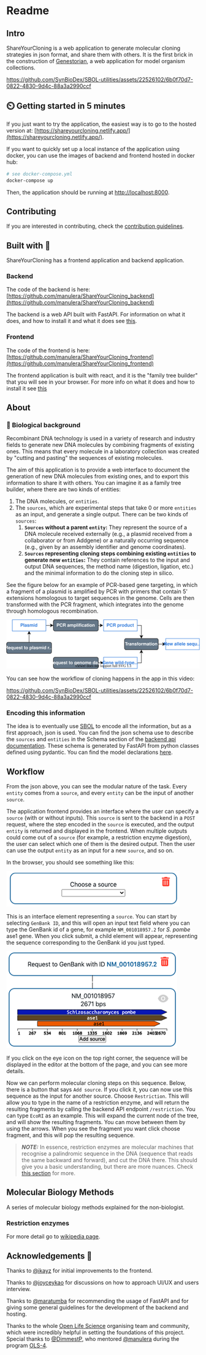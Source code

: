 # Readme

## Intro

ShareYourCloning is a web application to generate molecular cloning strategies in json format, and share them with others. It is the first brick in the construction of [Genestorian](https://www.genestorian.org/), a web application for model organism collections.

https://github.com/SynBioDex/SBOL-utilities/assets/22526102/6b0f70d7-0822-4830-9d4c-88a3a2990ccf


## :timer_clock: Getting started in 5 minutes

If you just want to try the application, the easiest way is to go to the hosted version at: [https://shareyourcloning.netlify.app/](https://shareyourcloning.netlify.app/).

If you want to quickly set up a local instance of the application using docker, you can use the images of backend and frontend hosted in docker hub:

```bash
# see docker-compose.yml
docker-compose up
```

Then, the application should be running at [http://localhost:8000](http://localhost:8000).

## Contributing

If you are interested in contributing, check the [contribution guidelines](CONTRIBUTING.md).

## Built with 🔨

ShareYourCloning has a frontend application and backend application.

### Backend

The code of the backend is here: [https://github.com/manulera/ShareYourCloning_backend](https://github.com/manulera/ShareYourCloning_backend)

The backend is a web API built with FastAPI. For information on what it does, and how to install it and what it does see [this](https://github.com/manulera/ShareYourCloning_backend).

### Frontend

The code of the frontend is here: [https://github.com/manulera/ShareYourCloning_frontend](https://github.com/manulera/ShareYourCloning_frontend)

The frontend application is built with react, and it is the "family tree builder" that you will see in your browser. For more info on what it does and how to install it see [this](https://github.com/manulera/ShareYourCloning_frontend)

## About

### :dna: Biological background

Recombinant DNA technology is used in a variety of research and industry fields to generate new DNA molecules by combining fragments of existing ones. This means that every molecule in a laboratory collection was created by "cutting and pasting" the sequences of existing molecules.

The aim of this application is to provide a web interface to document the generation of new DNA molecules from existing ones, and to export this information to share it with others. You can imagine it as a family tree builder, where there are two kinds of entities:

1. The DNA molecules, or `entities`.
2. The `sources`, which are experimental steps that take 0 or more `entities` as an input, and generate a single output. There can be two kinds of `sources`:
	1.	**`Sources` without a parent `entity`:** They represent the source of a DNA molecule received externally (e.g., a plasmid received from a collaborator or from Addgene) or a naturally occurring sequence (e.g., given by an assembly identifier and genome coordinates).
	2. **`Sources` representing cloning steps combining existing `entities` to generate new `entities`:** They contain references to the input and output DNA sequences, the method name (digestion, ligation, etc.) and the minimal information to do the cloning step in silico.

See the figure below for an example of PCR-based gene targeting, in which a fragment of a plasmid is amplified by PCR with primers that contain 5' extensions homologous to target sequences in the genome. Cells are then transformed with the PCR fragment, which integrates into the genome through homologous recombination.

![](cloning.drawio.svg)

You can see how the workflow of cloning happens in the app in this video:

https://github.com/SynBioDex/SBOL-utilities/assets/22526102/6b0f70d7-0822-4830-9d4c-88a3a2990ccf

### Encoding this information

The idea is to eventually use [SBOL](https://sbolstandard.org/) to encode all the information, but as a first approach, json is used. You can find the json schema use to describe the `sources` and `entities` in the Schema section of the [backend api documentation](https://shareyourcloning.api.genestorian.org/docs). These schema is generated by FastAPI from python classes defined using pydantic. You can find the model declarations [here](https://github.com/manulera/ShareYourCloning_backend/blob/master/pydantic_models.py).


## Workflow

From the json above, you can see the modular nature of the task. Every `entity` comes from a `source`, and every `entity` can be the input of another `source`.

The application frontend provides an interface where the user can specify a `source` (with or without inputs). This `source` is sent to the backend in a `POST` request, where the step encoded in the `source` is executed, and the output `entity` is returned and displayed in the frontend. When multiple outputs could come out of a `source` (for example, a restriction enzyme digestion), the user can select which one of them is the desired output. Then the user can use the output `entity` as an input for a new `source`, and so on.

In the browser, you should see something like this:

![](starting_point.png)

This is an interface element representing a `source`. You can start by selecting `GenBank ID`, and this will open an input text field where you can type the GenBank id of a gene, for example `NM_001018957.2` for _S. pombe_ ase1 gene. When you click submit, a child element will appear, representing the sequence corresponding to the GenBank id you just typed.


![](second_step.png)

If you click on the eye icon on the top right corner, the sequence will be displayed in the editor at the bottom of the page, and you can see more details.


Now we can perform molecular cloning steps on this sequence. Below, there is a button that says `Add source`. If you click it, you can now use this sequence as the input for another source. Choose `Restriction`. This will allow you to type in the name of a restriction enzyme, and will return the resulting fragments by calling the backend API endpoint `/restriction`. You can type `EcoRI` as an example. This will expand the current node of the tree, and will show the resulting fragments. You can move between them by using the arrows. When you see the fragment you want click choose fragment, and this will pop the resulting sequence.

> **_NOTE:_**
In essence, restriction enzymes are molecular machines that recognise a palindromic sequence in the DNA (sequence that reads the same backward and forward), and cut the DNA there.
This should give you a basic understanding, but there are more nuances. Check [this section](#restriction-enzymes) for more.

## Molecular Biology Methods

A series of molecular biology methods explained for the non-biologist.

### Restriction enzymes
For more detail go to [wikipedia page](https://en.wikipedia.org/wiki/Restriction_enzyme).

## Acknowledgements :pray:

Thanks to [@ikayz](https://github.com/ikayz) for initial improvements to the frontend.

Thanks to [@joyceykao](https://github.com/joyceykao) for discussions on how to approach UI/UX and users interview.

Thanks to [@maratumba](https://github.com/maratumba) for recommending the usage of FastAPI and for giving some general guidelines for the development of the backend and hosting.

Thanks to the whole [Open Life Science](https://openlifesci.org/) organising team and community, which were incredibly helpful in setting the foundations of this project. Special thanks to [@DimmestP](https://github.com/DimmestP), who mentored [@manulera](https://github.com/DimmestP) during the program [OLS-4](https://openlifesci.org/ols-4).
